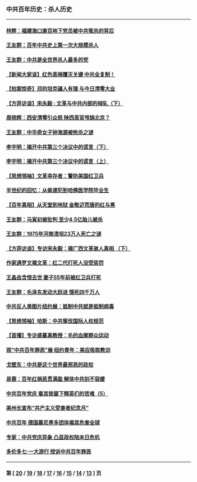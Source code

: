 ### 中共百年历史：杀人历史
---
#### [林辉：福建海口逾百地下党员被中共冤杀的背后](../../pages/nf1176106/n13878946.md?05280430) 
#### [王友群：百年中共史上第一次大规模杀人](../../pages/nf1176106/n13863785.md?05280430) 
#### [王友群：中共是全世界杀人最多的党](../../pages/nf1176106/n13860689.md?05280430) 
#### [【新闻大家谈】红色高棉覆灭关键 中共全复制！](../../pages/nf1176106/n13850222.md?05280430) 
#### [【拍案惊奇】邓的坦克碾人有理 与今日清零大业](../../pages/nf1176106/n13729574.md?05280430) 
#### [【方菲访谈】宋永毅 : 文革与中共内部的倾轧（下）](../../pages/nf1176106/n13486836.md?05280430) 
#### [周晓辉：西安清零引众怒 陕西高官甩锅北京？](../../pages/nf1176106/n13484627.md?05280430) 
#### [王友群：中华奇女子钟海源被枪杀之谜](../../pages/nf1176106/n13430555.md?05280430) 
#### [李宇明：揭开中共第三个决议中的谎言（下）](../../pages/nf1176106/n13389389.md?05280430) 
#### [李宇明：揭开中共第三个决议中的谎言（上）](../../pages/nf1176106/n13388697.md?05280430) 
#### [【思想领袖】文革幸存者：警防美国红卫兵](../../pages/nf1176106/n13339289.md?05280430) 
#### [半世纪的回忆：从偷渡犯到哈佛医学院毕业生](../../pages/nf1176106/n13345328.md?05280430) 
#### [【百年真相】从天堂到地狱 金敬迈荒唐的红与黑](../../pages/nf1176106/n13336995.md?05280430) 
#### [王友群：马寅初被批判 至少4.5亿胎儿被杀](../../pages/nf1176106/n13260313.md?05280430) 
#### [王友群：1975年河南溃坝23万人死亡之谜](../../pages/nf1176106/n13231576.md?05280430) 
#### [【方菲访谈】专访宋永毅：揭广西文革骇人真相 （下）](../../pages/nf1176106/n13209074.md?05280430) 
#### [作家遇罗文揭文革：红二代打死人没受惩罚](../../pages/nf1176106/n13205254.md?05280430) 
#### [王晶垚含恨去世 妻子55年前被红卫兵打死](../../pages/nf1176106/n13203590.md?05280430) 
#### [王友群：毛泽东发动大跃进 饿死四千万人](../../pages/nf1176106/n13177158.md?05280430) 
#### [中共反人类图片纽约展：抵制中共就是抵制病毒](../../pages/nf1176106/n13115371.md?05280430) 
#### [【思想领袖】哈斯：中共窜改国际人权规范](../../pages/nf1176106/n13053647.md?05280430) 
#### [【首播】专访盛慕真教授：毛的血腥群众运动](../../pages/nf1176106/n13091782.md?05280430) 
#### [观“中共百年罪恶”展 纽约青年：美应吸取教训](../../pages/nf1176106/n13085246.md?05280430) 
#### [戈壁东：中共是这个世界最邪恶的政权](../../pages/nf1176106/n13085641.md?05280430) 
#### [易蓉：百年红祸恶贯满盈 解体中共刻不容缓](../../pages/nf1176106/n13084455.md?05280430) 
#### [中共百年党庆 看其铁窗下精英们的苦难（5）](../../pages/nf1176106/n13076766.md?05280430) 
#### [美州长宣布“共产主义受害者纪念月”](../../pages/nf1176106/n13074024.md?05280430) 
#### [中共百年 德国慕尼黑多团体揭其危害全球](../../pages/nf1176106/n13068873.md?05280430) 
#### [专家：中共党庆异象 凸显政权陷末日危机](../../pages/nf1176106/n13067084.md?05280430) 
#### [多伦多七·一大游行 控诉中共百年罪恶](../../pages/nf1176106/n13062043.md?05280430) 

---
#### 第 [ [20](./20.md?05280430) / [19](./19.md?05280430) / [18](./18.md?05280430) / [17](./17.md?05280430) / [16](./16.md?05280430) / [15](./15.md?05280430) / [14](./14.md?05280430) / [13](./13.md?05280430) ] 页
